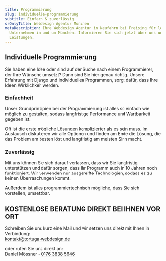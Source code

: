 ```yaml
---
title: Programmierung
slug: individuelle-programmierung
subtitle: Einfach & zuverlässig
srOnlyTitle: Webdesign Agentur München
metaDescription: Ihre Webdesign Agentur in Neufahrn bei Freising für lokale
  Unternehmen in und um München. Informieren Sie sich jetzt über uns und unsere
  Leistungen.
---
```

## Individuelle Programmierung

Sie haben eine Idee oder sind auf der Suche nach einem Programmierer, der Ihre Wünsche umsetzt? Dann sind Sie hier genau richtig. Unsere Erfahrung mit Django und individuellen Programmen, sorgt dafür, dass Ihre Ideen Wirklichkeit werden.

### Einfachheit

Unser Grundprinzipien bei der Programmierung ist alles so einfach wie möglich zu gestalten, sodass langfristige Performance und Wartbarkeit gegeben ist.

Oft ist die erste mögliche Lösungen komplizierter als es sein muss. Im Austausch diskutieren wir alle Optionen und finden am Ende die Lösung, die das Problem am besten löst und langfristig am meisten Sinn macht.

### Zuverlässig

Mit uns können Sie sich darauf verlassen, dass wir Sie langfristig unterstützen und dafür sorgen, dass Ihr Programm auch in 10 Jahren noch funktioniert. Wir verwenden nur ausgereifte Technologien, sodass es zu keinen Überraschungen kommt. 

Außerdem ist alles programmiertechnisch mögliche, dass Sie sich vorstellen, umsetzbar.

## KOSTENLOSE BERATUNG DIREKT BEI IHNEN VOR ORT

Schreiben Sie uns kurz eine Mail und wir setzen uns direkt mit Ihnen in Verbindung:\
[kontakt@tortuga-webdesign.de](mailto:kontakt@tortuga-webdesign.de?subject=Webseite)  

oder rufen Sie uns direkt an:\
Daniel Mössner - [0176 3838 5646](tel:004917638385646)
